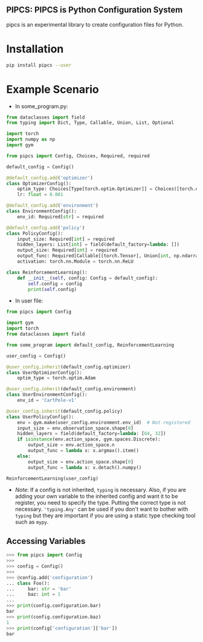 PIPCS: PIPCS is Python Configuration System
-------------------------------------------

pipcs is an experimental library to create configuration files for Python.

# Installation

```bash
pip install pipcs --user
```

# Example Scenario

- In some_program.py:
```python
from dataclasses import field
from typing import Dict, Type, Callable, Union, List, Optional

import torch
import numpy as np
import gym

from pipcs import Config, Choices, Required, required

default_config = Config()

@default_config.add('optimizer')
class OptimizerConfig():
    optim_type: Choices[Type[torch.optim.Optimizer]] = Choices([torch.optim.Adam, torch.optim.SGD])
    lr: float = 0.001

@default_config.add('environment')
class EnvironmentConfig():
    env_id: Required[str] = required

@default_config.add('policy')
class PolicyConfig():
    input_size: Required[int] = required
    hidden_layers: List[int] = field(default_factory=lambda: [])
    output_size: Required[int] = required
    output_func: Required[Callable[[torch.Tensor], Union[int, np.ndarray]]] = required
    activation: torch.nn.Module = torch.nn.ReLU

class ReinforcementLearning():
    def __init__(self, config: Config = default_config):
        self.config = config
        print(self.config)
```

- In user file:
```python
from pipcs import Config

import gym
import torch
from dataclasses import field

from some_program import default_config, ReinforcementLearning

user_config = Config()

@user_config.inherit(default_config.optimizer)
class UserOptimizerConfig():
    optim_type = torch.optim.Adam

@user_config.inherit(default_config.environment)
class UserEnvironmentConfig():
    env_id = 'CartPole-v1'

@user_config.inherit(default_config.policy)
class UserPolicyConfig():
    env = gym.make(user_config.environment.env_id)  # Not registered
    input_size = env.observation_space.shape[0]
    hidden_layers = field(default_factory=lambda: [64, 32])
    if isinstance(env.action_space, gym.spaces.Discrete):
        output_size = env.action_space.n
        output_func = lambda x: x.argmax().item()
    else:
        output_size = env.action_space.shape[0]
        output_func = lambda x: x.detach().numpy()

ReinforcementLearning(user_config)
```

- *Note*: If a config is not inherited, `typing` is necessary. Also, if you are adding your own variable to the inherited config and want it to be register, you need to specify the type. Putting the correct type is not necessary. `'typing.Any'` can be used if you don't want to bother with `typing` but they are important if you are using a static type checking tool such as `mypy`.

## Accessing Variables
```python
>>> from pipcs import Config
>>> 
>>> config = Config()
>>> 
>>> @config.add('configuration')
... class Foo():
...     bar: str = 'bar'
...     baz: int = 1
... 
>>> print(config.configuration.bar)
bar
>>> print(config.configuration.baz)
1
>>> print(config['configuration']['bar'])
bar
```
